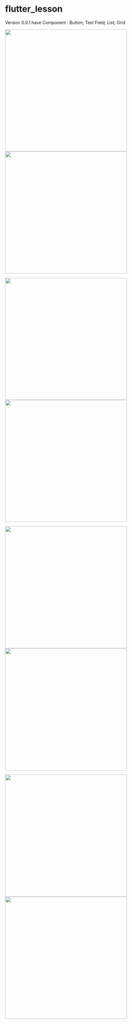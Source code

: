 # flutter_lesson
 
 Version 0.0.1 
  have Component : Button; Text Field; List; Grid
   
  <p float="left">
  <img src="https://github.com/oengmengthong/flutter_lesson/blob/master/images/Screenshot_1563422294.png" width="400" />
  <img src="https://github.com/oengmengthong/flutter_lesson/blob/master/images/Screenshot_1563422299.png" width="400" /> 
</p>


 <p float="left">
  <img src="https://github.com/oengmengthong/flutter_lesson/blob/master/images/new1.png" width="400" />
  <img src="https://github.com/oengmengthong/flutter_lesson/blob/master/images/update1.png" width="400" /> 
</p>
 
 <p float="left">
  <img src="https://github.com/oengmengthong/flutter_lesson/blob/master/images/Screenshot_1563422285.png" width="400" />
  <img src="https://github.com/oengmengthong/flutter_lesson/blob/master/images/Screenshot_1563422289.png" width="400" /> 
</p>



 <p float="left">
  <img src="https://github.com/oengmengthong/flutter_lesson/blob/master/images/Screenshot_1563422302.png" width="400" />
  <img src="https://github.com/oengmengthong/flutter_lesson/blob/master/images/Screenshot_1563422315.png" width="400" /> 
</p>


